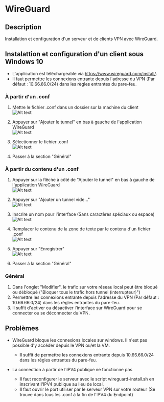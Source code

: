 # WireGuard
## Description
Installation et configuration d'un serveur et de clients VPN avec WireGuard.

## Instalattion et configuration d'un client sous Windows 10
*	L'application est téléchargeable via https://www.wireguard.com/install/.
*	Il faut permettre les connexions entrante depuis l'adresse du VPN (Par défaut : 10.66.66.0/24) dans les règles entrantes du pare-feu.

### À partir d'un .conf
1.	Mettre le fichier .conf dans un dossier sur la machine du client   
![Alt text](Captures/Capture1-1.bmp?raw=true)

2.	Appuyer sur "Ajouter le tunnel" en bas à gauche de l'application WireGuard   
![Alt text](Captures/Capture1-2.bmp?raw=true)

3.	Sélectionner le fichier .conf   
![Alt text](Captures/Capture1-3.bmp?raw=true)

4.	Passer à la section "Général"

### À partir du contenu d'un .conf
1.	Appuyer sur la flêche à côté de "Ajouter le tunnel" en bas à gauche de l'application WireGuard   
![Alt text](Captures/Capture2-1.bmp?raw=true)

2.	Appuyer sur "Ajouter un tunnel vide..."   
![Alt text](Captures/Capture2-2.bmp?raw=true)

3.	Inscrire un nom pour l'interface (Sans caractères spéciaux ou espace)   
![Alt text](Captures/Capture2-3.bmp?raw=true)

4.	Remplacer le contenu de la zone de texte par le contenu d'un fichier .conf   
![Alt text](Captures/Capture2-4.bmp?raw=true)

5.	Appuyer sur "Enregistrer"   
![Alt text](Captures/Capture2-5.bmp?raw=true)

6.	Passer à la section "Général"

### Général
1.	Dans l'onglet "Modifier", le trafic sur votre réseau local peut être bloqué ou débloqué ("Bloquer tous le trafic hors tunnel (interrupteur)")
2. 	Permettre les connexions entrante depuis l'adresse du VPN (Par défaut : 10.66.66.0/24) dans les règles entrantes du pare-feu.
3.	Il suffit d'activer ou désactiver l'interface sur WireGuard pour se connecter ou se déconnecter du VPN.
	
## Problèmes
*	WireGuard bloque les connexions locales sur windows. Il n'est pas possible d'y accéder depuis le VPN ou/et la VM.
	*	Il suffit de permettre les connexions entrante depuis 10.66.66.0/24 dans les règles entrantes du pare-feu.
	
*	La connection à partir de l'IPV4 publique ne fonctionne pas.
	*	Il faut reconfigurer le serveur avec le script wireguard-install.sh en inscrivant l'IPV4 publique au lieu de local.
	*	Il faut ouvrir le port utiliser par le serveur VPN sur votre routeur (Se trouve dans tous les .conf à la fin de l'IPV4 du Endpoint)